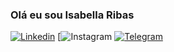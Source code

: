### Olá eu sou Isabella Ribas 
[![Linkedin](https://img.shields.io/badge/LinkedIn-0077B5?style=for-the-badge&logo=linkedin&logoColor=white)](https://www.linkedin.com/in/isabella-ribas-46579b17/)                 [![![Instagram](https://img.shields.io/badge/Instagram-E4405F?style=for-the-badge&logo=instagram&logoColor=white)]( https://www.instagram.com/invites/contact/?i=iyhw4r7jwfgy&utm_content=qwt3d6)
[![Telegram](https://img.shields.io/badge/Telegram-2CA5E0?style=for-the-badge&logo=telegram&logoColor=white)](https://t.me/Isabellaribas27)





